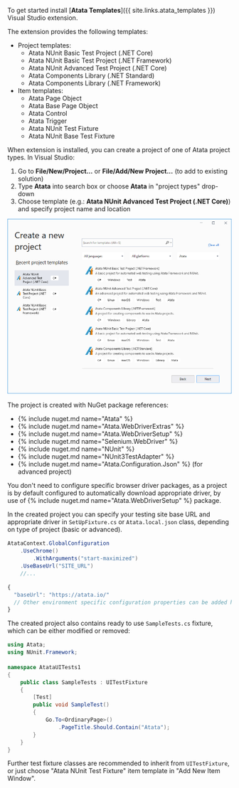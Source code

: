 To get started install [**Atata Templates**]({{ site.links.atata_templates }}) Visual Studio extension.

The extension provides the following templates:

- Project templates:
  - Atata NUnit Basic Test Project (.NET Core)
  - Atata NUnit Basic Test Project (.NET Framework)
  - Atata NUnit Advanced Test Project (.NET Core)
  - Atata Components Library (.NET Standard)
  - Atata Components Library (.NET Framework)
- Item templates:
  - Atata Page Object
  - Atata Base Page Object
  - Atata Control
  - Atata Trigger
  - Atata NUnit Test Fixture
  - Atata NUnit Base Test Fixture

When extension is installed, you can create a project of one of Atata project types.
In Visual Studio:

1. Go to **File/New/Project...** or **File/Add/New Project...** (to add to existing solution)
1. Type **Atata** into search box or choose **Atata** in "project types" drop-down
1. Choose template (e.g.: **Atata NUnit Advanced Test Project (.NET Core)**) and specify project name and location

![Atata Templates project](/assets/images/atata-templates/new-project-window.png?v3)

The project is created with NuGet package references:

- {% include nuget.md name="Atata" %}
- {% include nuget.md name="Atata.WebDriverExtras" %}
- {% include nuget.md name="Atata.WebDriverSetup" %}
- {% include nuget.md name="Selenium.WebDriver" %}
- {% include nuget.md name="NUnit" %}
- {% include nuget.md name="NUnit3TestAdapter" %}
- {% include nuget.md name="Atata.Configuration.Json" %} (for advanced project)

You don't need to configure specific browser driver packages,
as a project is by default configured to automatically download appropriate driver,
by use of {% include nuget.md name="Atata.WebDriverSetup" %} package.

In the created project you can specify your testing site base URL and appropriate driver in
`SetUpFixture.cs` or `Atata.local.json` class, depending on type of project (basic or advanced).

```cs
AtataContext.GlobalConfiguration
    .UseChrome()
        .WithArguments("start-maximized")
    .UseBaseUrl("SITE_URL")
    //...
```

```js
{
  "baseUrl": "https://atata.io/"
  // Other environment specific configuration properties can be added here.
}
```

The created project also contains ready to use `SampleTests.cs` fixture, which can be either modified or removed:

```cs
using Atata;
using NUnit.Framework;

namespace AtataUITests1
{
    public class SampleTests : UITestFixture
    {
        [Test]
        public void SampleTest()
        {
            Go.To<OrdinaryPage>()
                .PageTitle.Should.Contain("Atata");
        }
    }
}
```

Further test fixture classes are recommended to inherit from `UITestFixture`,
or just choose "Atata NUnit Test Fixture" item template in "Add New Item Window".